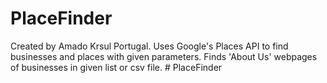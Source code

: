 # PlaceFinder

Created by Amado Krsul Portugal. Uses Google's Places API to find businesses and places with given parameters. 
Finds 'About Us' webpages of businesses in given list or csv file. 
#   P l a c e F i n d e r  
 